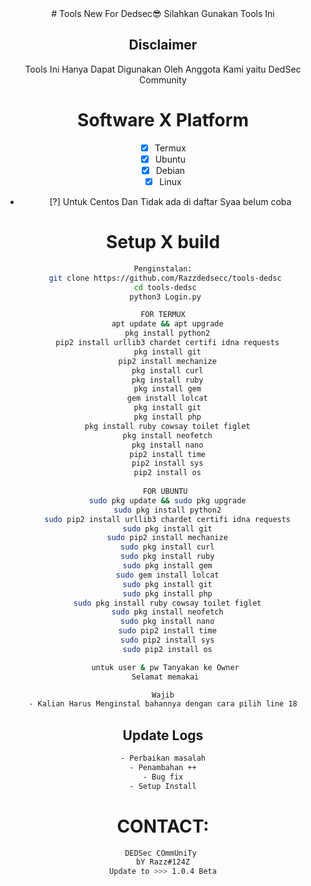 <div align=center>
# Tools New For Dedsec😎
Silahkan Gunakan Tools Ini

## Disclaimer
Tools Ini Hanya Dapat Digunakan Oleh Anggota Kami
yaitu DedSec Community

# Software X Platform
- [x] Termux
- [x] Ubuntu
- [x] Debian
- [x] Linux
- [?] Untuk Centos Dan Tidak ada di daftar Syaa belum coba

# Setup X build
```sh
Penginstalan:
 git clone https://github.com/Razzdedsecc/tools-dedsc
 cd tools-dedsc
 python3 Login.py

FOR TERMUX
  apt update && apt upgrade
  pkg install python2
  pip2 install urllib3 chardet certifi idna requests
  pkg install git
  pip2 install mechanize
  pkg install curl
  pkg install ruby
  pkg install gem
  gem install lolcat
  pkg install git
  pkg install php
  pkg install ruby cowsay toilet figlet
  pkg install neofetch
  pkg install nano
  pip2 install time
  pip2 install sys
  pip2 install os
  
 FOR UBUNTU
  sudo pkg update && sudo pkg upgrade
  sudo pkg install python2
  sudo pip2 install urllib3 chardet certifi idna requests
  sudo pkg install git
  sudo pip2 install mechanize
  sudo pkg install curl
  sudo pkg install ruby
  sudo pkg install gem
  sudo gem install lolcat
  sudo pkg install git
  sudo pkg install php
  sudo pkg install ruby cowsay toilet figlet
  sudo pkg install neofetch
  sudo pkg install nano
  sudo pip2 install time
  sudo pip2 install sys
  sudo pip2 install os

 untuk user & pw Tanyakan ke Owner
 Selamat memakai

Wajib
- Kalian Harus Menginstal bahannya dengan cara pilih line 18
```
## Update Logs
```sh
- Perbaikan masalah
- Penambahan ++
- Bug fix
- Setup Install
```

# CONTACT:
```sh
DEDSec COmmUniTy 
bY Razz#124Z
Update to >>> 1.0.4 Beta
```
